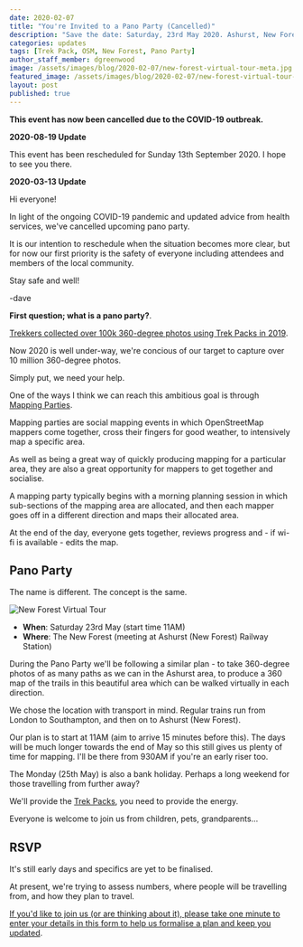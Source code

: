 ```yaml
---
date: 2020-02-07
title: "You're Invited to a Pano Party (Cancelled)"
description: "Save the date: Saturday, 23rd May 2020. Ashurst, New Forest, Hampshire, UK."
categories: updates
tags: [Trek Pack, OSM, New Forest, Pano Party]
author_staff_member: dgreenwood
image: /assets/images/blog/2020-02-07/new-forest-virtual-tour-meta.jpg
featured_image: /assets/images/blog/2020-02-07/new-forest-virtual-tour-sm.jpg
layout: post
published: true
---
```


**This event has now been cancelled due to the COVID-19 outbreak.**

**2020-08-19 Update**

This event has been rescheduled for Sunday 13th September 2020. I hope to see you there.

**2020-03-13 Update**

Hi everyone!

In light of the ongoing COVID-19 pandemic and updated advice from health services, we've cancelled upcoming pano party.

It is our intention to reschedule when the situation becomes more clear, but for now our first priority is the safety of everyone including attendees and members of the local community.

Stay safe and well!

-dave

**First question; what is a pano party?**.

[Trekkers collected over 100k 360-degree photos using Trek Packs in 2019](/blog/2019/year-in-review).

Now 2020 is well under-way, we're concious of our target to capture over 10 million 360-degree photos.

Simply put, we need your help.

One of the ways I think we can reach this ambitious goal is through [Mapping Parties](https://wiki.openstreetmap.org/wiki/Mapping_parties).

Mapping parties are social mapping events in which OpenStreetMap mappers come together, cross their fingers for good weather, to intensively map a specific area.

As well as being a great way of quickly producing mapping for a particular area, they are also a great opportunity for mappers to get together and socialise.

A mapping party typically begins with a morning planning session in which sub-sections of the mapping area are allocated, and then each mapper goes off in a different direction and maps their allocated area.

At the end of the day, everyone gets together, reviews progress and - if wi-fi is available - edits the map.

## Pano Party 

The name is different. The concept is the same.

<img class="img-fluid" src="/assets/images/blog/2020-02-07/new-forest-virtual-tour-sm.jpg" alt="New Forest Virtual Tour" title="New Forest Virtual Tour" />

* **When**: Saturday 23rd May (start time 11AM)
* **Where**: The New Forest (meeting at Ashurst (New Forest) Railway Station)

During the Pano Party we'll be following a similar plan - to take 360-degree photos of as many paths as we can in the Ashurst area, to produce a 360 map of the trails in this beautiful area which can be walked virtually in each direction.

We chose the location with transport in mind. Regular trains run from London to Southampton, and then on to Ashurst (New Forest).

Our plan is to start at 11AM (aim to arrive 15 minutes before this). The days will be much longer towards the end of May so this still gives us plenty of time for mapping. I'll be there from 930AM if you're an early riser too.

The Monday (25th May) is also a bank holiday. Perhaps a long weekend for those travelling from further away?

We'll provide the [Trek Packs](/trek-pack), you need to provide the energy.

Everyone is welcome to join us from children, pets, grandparents...

## RSVP

It's still early days and specifics are yet to be finalised.

At present, we're trying to assess numbers, where people will be travelling from, and how they plan to travel.

[If you'd like to join us (or are thinking about it), please take one minute to enter your details in this form to help us formalise a plan and keep you updated](https://docs.google.com/forms/d/e/1FAIpQLSeaCrXdwKY0V82d18J1TeeRNKSScZzekAAOt_LdsP6jEEuB1g/viewform).